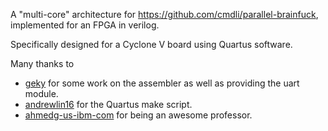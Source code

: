 A "multi-core" architecture for https://github.com/cmdli/parallel-brainfuck, implemented for an FPGA in verilog.

Specifically designed for a Cyclone V board using Quartus software.

Many thanks to
* [geky](https://github.com/geky) for some work on the assembler as well as providing the uart module.
* [andrewlin16](https://gist.github.com/andrewlin16) for the Quartus make script.
* [ahmedg-us-ibm-com](https://github.com/ahmedg-us-ibm-com) for being an awesome professor.
